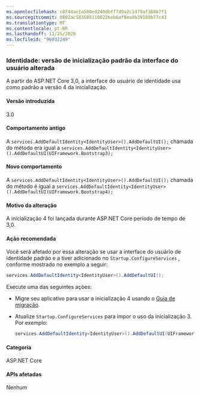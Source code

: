```yaml
---
ms.openlocfilehash: c8f44ae1a500ed240dbff7d9a2c1479af368b7f1
ms.sourcegitcommit: 0802ac583585110022beb6af8ea0b39188b77c43
ms.translationtype: MT
ms.contentlocale: pt-BR
ms.lasthandoff: 11/25/2020
ms.locfileid: "96032249"
---
```

### <a name="identity-default-bootstrap-version-of-ui-changed"></a>Identidade: versão de inicialização padrão da interface do usuário alterada

A partir do ASP.NET Core 3,0, a interface do usuário de identidade usa como padrão a versão 4 da inicialização.

#### <a name="version-introduced"></a>Versão introduzida

3.0

#### <a name="old-behavior"></a>Comportamento antigo

A `services.AddDefaultIdentity<IdentityUser>().AddDefaultUI();` chamada do método era igual a `services.AddDefaultIdentity<IdentityUser>().AddDefaultUI(UIFramework.Bootstrap3);`

#### <a name="new-behavior"></a>Novo comportamento

A `services.AddDefaultIdentity<IdentityUser>().AddDefaultUI();` chamada do método é igual a `services.AddDefaultIdentity<IdentityUser>().AddDefaultUI(UIFramework.Bootstrap4);`

#### <a name="reason-for-change"></a>Motivo da alteração

A inicialização 4 foi lançada durante ASP.NET Core período de tempo de 3,0.

#### <a name="recommended-action"></a>Ação recomendada

Você será afetado por essa alteração se usar a interface do usuário de identidade padrão e a tiver adicionado no `Startup.ConfigureServices` , conforme mostrado no exemplo a seguir:

```csharp
services.AddDefaultIdentity<IdentityUser>().AddDefaultUI();
```

Execute uma das seguintes ações:

- Migre seu aplicativo para usar a inicialização 4 usando o [Guia de migração](https://getbootstrap.com/docs/4.0/migration).
- Atualize `Startup.ConfigureServices` para impor o uso da inicialização 3. Por exemplo:

    ```csharp
    services.AddDefaultIdentity<IdentityUser>().AddDefaultUI(UIFramework.Bootstrap3);
    ```

#### <a name="category"></a>Categoria

ASP.NET Core

#### <a name="affected-apis"></a>APIs afetadas

Nenhum

<!-- 

#### Affected APIs

Not detectable via API analysis

-->
